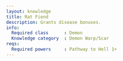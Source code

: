 ```yaml
---
layout: knowledge
title: Rat Fiend
description: Grants disease bonuses.
info:
  Required class      : Demon
  Knowledge category  : Demon Warp/Scar
reqs:
  Required powers     : Pathway to Hell 1+
---
```


